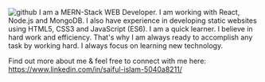 ![github](https://user-images.githubusercontent.com/76747742/222880595-3328eaa4-6cf3-4763-80e2-8741cbb64374.png)
I am a MERN-Stack WEB Developer. I am working with React, Node.js and MongoDB. I also have experience in developing static websites using HTML5, CSS3 and JavaScript (ES6). I am a quick learner. I believe in hard work and efficiency. That's why I am always ready to accomplish any task by working hard. I always focus on learning new technology. 

Find out more about me & feel free to connect with me here:
https://www.linkedin.com/in/saiful-islam-5040a8211/
